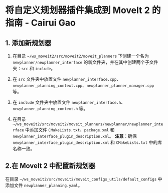 # 将自定义规划器插件集成到 MoveIt 2 的指南 - Cairui Gao

## 1. 添加新规划器

1. 在目录 `~/ws_moveit2/src/moveit2/moveit_planners` 下创建一个名为 `newplanner/newplanner_interface` 的新文件夹，并在其中创建两个子文件夹：`src` 和 `include`。

2. 在 `src` 文件夹中放置文件 `newplanner_interface.cpp`、`newplanner_planning_context.cpp`、`newplanner_planner_manager.cpp` 等。

3. 在 `include` 文件夹中放置文件 `newplanner_interface.h`、`newplanner_planning_context.h` 等。

4. 在目录 `~/ws_moveit2/src/moveit2/moveit_planners/newplanner/newplanner_interface` 中添加文件 `CMakeLists.txt`、`package.xml` 和 `newplanner_interface_plugin_description.xml`。
   **注意**：确保 `newplanner_interface_plugin_description.xml` 和 `CMakeLists.txt` 中的库名称一致。

   

## 2.在 MoveIt 2 中配置新规划器

在目录 `~/ws_moveit2/src/moveit2/moveit_configs_utils/default_configs` 中添加文件 `newplanner_planning.yaml`。